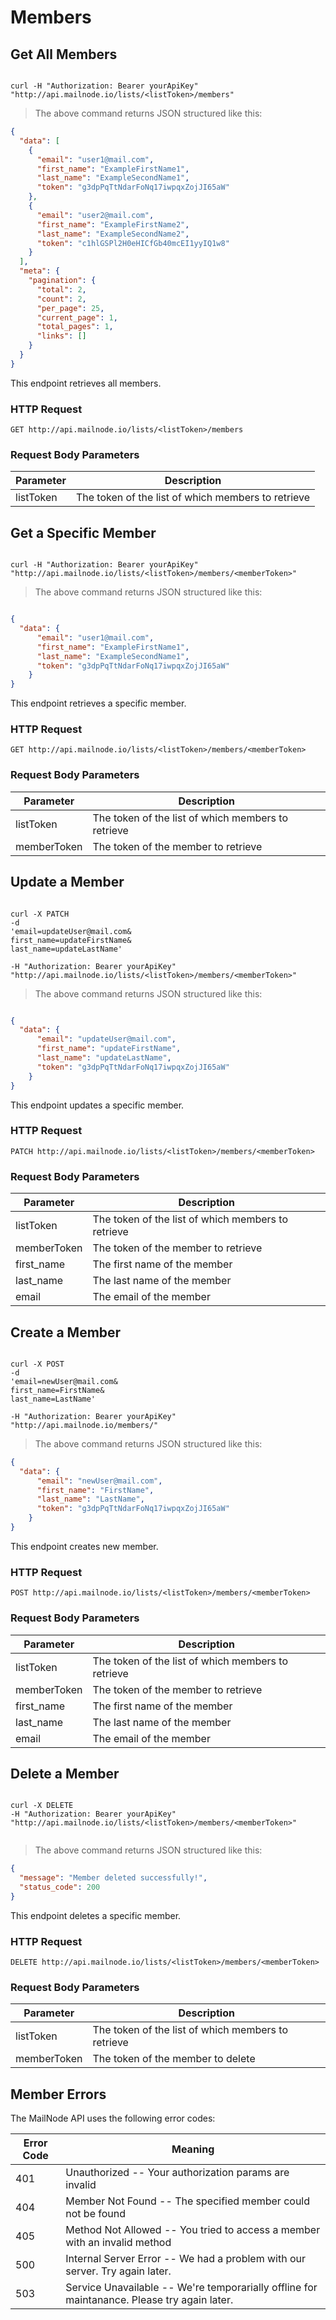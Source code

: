 # Members

## Get All Members


```shell

curl -H "Authorization: Bearer yourApiKey" "http://api.mailnode.io/lists/<listToken>/members"

```

> The above command returns JSON structured like this:

```json
{
  "data": [
    {
      "email": "user1@mail.com",
      "first_name": "ExampleFirstName1",
      "last_name": "ExampleSecondName1",
      "token": "g3dpPqTtNdarFoNq17iwpqxZojJI65aW"
    },
    {
      "email": "user2@mail.com",
      "first_name": "ExampleFirstName2",
      "last_name": "ExampleSecondName2",
      "token": "c1hlGSPl2H0eHICfGb40mcEI1yyIQ1w8"
    }
  ],
  "meta": {
    "pagination": {
      "total": 2,
      "count": 2,
      "per_page": 25,
      "current_page": 1,
      "total_pages": 1,
      "links": []
    }
  }
}
```

This endpoint retrieves all members.

### HTTP Request

`GET http://api.mailnode.io/lists/<listToken>/members`

### Request Body Parameters

Parameter | Description
--------- | -----------
listToken | The token of the list of which members to retrieve

## Get a Specific Member

```shell

curl -H "Authorization: Bearer yourApiKey" "http://api.mailnode.io/lists/<listToken>/members/<memberToken>"

```

> The above command returns JSON structured like this:

```json

{
  "data": {
      "email": "user1@mail.com",
      "first_name": "ExampleFirstName1",
      "last_name": "ExampleSecondName1",
      "token": "g3dpPqTtNdarFoNq17iwpqxZojJI65aW"
    }
}

```

This endpoint retrieves a specific member.

### HTTP Request

`GET http://api.mailnode.io/lists/<listToken>/members/<memberToken>`

### Request Body Parameters

Parameter | Description
--------- | -----------
listToken | The token of the list of which members to retrieve
memberToken | The token of the member to retrieve


## Update a Member

```shell

curl -X PATCH
-d
'email=updateUser@mail.com&
first_name=updateFirstName&
last_name=updateLastName'

-H "Authorization: Bearer yourApiKey"
"http://api.mailnode.io/lists/<listToken>/members/<memberToken>"

```

> The above command returns JSON structured like this:

```json

{
  "data": {
      "email": "updateUser@mail.com",
      "first_name": "updateFirstName",
      "last_name": "updateLastName",
      "token": "g3dpPqTtNdarFoNq17iwpqxZojJI65aW"
    }
}

```

This endpoint updates a specific member.

### HTTP Request

`PATCH http://api.mailnode.io/lists/<listToken>/members/<memberToken>`

### Request Body Parameters

Parameter | Description
--------- | -----------
listToken | The token of the list of which members to retrieve
memberToken | The token of the member to retrieve
first_name | The first name of the member
last_name | The last name of the member
email | The email of the member


## Create a Member

```shell

curl -X POST
-d
'email=newUser@mail.com&
first_name=FirstName&
last_name=LastName'

-H "Authorization: Bearer yourApiKey"
"http://api.mailnode.io/members/"

```

> The above command returns JSON structured like this:

```json
{
  "data": {
      "email": "newUser@mail.com",
      "first_name": "FirstName",
      "last_name": "LastName",
      "token": "g3dpPqTtNdarFoNq17iwpqxZojJI65aW"
    }
}
```

This endpoint creates new member.

### HTTP Request

`POST http://api.mailnode.io/lists/<listToken>/members/<memberToken>`

### Request Body Parameters

Parameter | Description
--------- | -----------
listToken | The token of the list of which members to retrieve
memberToken | The token of the member to retrieve
first_name | The first name of the member
last_name | The last name of the member
email | The email of the member


## Delete a Member

```shell

curl -X DELETE
-H "Authorization: Bearer yourApiKey"
"http://api.mailnode.io/lists/<listToken>/members/<memberToken>"


```

> The above command returns JSON structured like this:

```json
{
  "message": "Member deleted successfully!",
  "status_code": 200
}
```

This endpoint deletes a specific member.

### HTTP Request

`DELETE http://api.mailnode.io/lists/<listToken>/members/<memberToken>`

### Request Body Parameters

Parameter | Description
--------- | -----------
listToken | The token of the list of which members to retrieve
memberToken | The token of the member to delete


## Member Errors

The MailNode API uses the following error codes:


Error Code | Meaning
---------- | -------
401 | Unauthorized -- Your authorization params are invalid
404 | Member Not Found -- The specified member could not be found
405 | Method Not Allowed -- You tried to access a member with an invalid method
500 | Internal Server Error -- We had a problem with our server. Try again later.
503 | Service Unavailable -- We're temporarially offline for maintanance. Please try again later.
